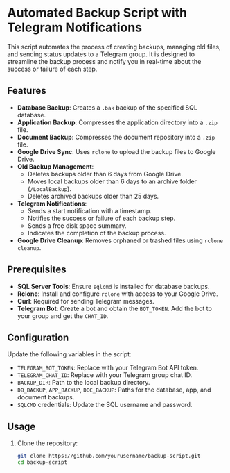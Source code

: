 # Automated Backup Script with Telegram Notifications

This script automates the process of creating backups, managing old files, and sending status updates to a Telegram group. It is designed to streamline the backup process and notify you in real-time about the success or failure of each step.

## Features

- **Database Backup**: Creates a `.bak` backup of the specified SQL database.
- **Application Backup**: Compresses the application directory into a `.zip` file.
- **Document Backup**: Compresses the document repository into a `.zip` file.
- **Google Drive Sync**: Uses `rclone` to upload the backup files to Google Drive.
- **Old Backup Management**:
  - Deletes backups older than 6 days from Google Drive.
  - Moves local backups older than 6 days to an archive folder (`/LocalBackup`).
  - Deletes archived backups older than 25 days.
- **Telegram Notifications**:
  - Sends a start notification with a timestamp.
  - Notifies the success or failure of each backup step.
  - Sends a free disk space summary.
  - Indicates the completion of the backup process.
- **Google Drive Cleanup**: Removes orphaned or trashed files using `rclone cleanup`.

## Prerequisites

- **SQL Server Tools**: Ensure `sqlcmd` is installed for database backups.
- **Rclone**: Install and configure `rclone` with access to your Google Drive.
- **Curl**: Required for sending Telegram messages.
- **Telegram Bot**: Create a bot and obtain the `BOT_TOKEN`. Add the bot to your group and get the `CHAT_ID`.

## Configuration

Update the following variables in the script:

- `TELEGRAM_BOT_TOKEN`: Replace with your Telegram Bot API token.
- `TELEGRAM_CHAT_ID`: Replace with your Telegram group chat ID.
- `BACKUP_DIR`: Path to the local backup directory.
- `DB_BACKUP`, `APP_BACKUP`, `DOC_BACKUP`: Paths for the database, app, and document backups.
- `SQLCMD` credentials: Update the SQL username and password.

## Usage

1. Clone the repository:
   ```bash
   git clone https://github.com/yourusername/backup-script.git
   cd backup-script

